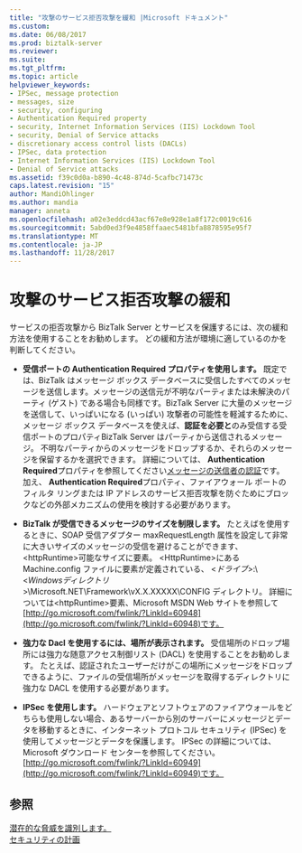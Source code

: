 ```yaml
---
title: "攻撃のサービス拒否攻撃を緩和 |Microsoft ドキュメント"
ms.custom: 
ms.date: 06/08/2017
ms.prod: biztalk-server
ms.reviewer: 
ms.suite: 
ms.tgt_pltfrm: 
ms.topic: article
helpviewer_keywords:
- IPSec, message protection
- messages, size
- security, configuring
- Authentication Required property
- security, Internet Information Services (IIS) Lockdown Tool
- security, Denial of Service attacks
- discretionary access control lists (DACLs)
- IPSec, data protection
- Internet Information Services (IIS) Lockdown Tool
- Denial of Service attacks
ms.assetid: f39c0d0a-b890-4c48-874d-5cafbc71473c
caps.latest.revision: "15"
author: MandiOhlinger
ms.author: mandia
manager: anneta
ms.openlocfilehash: a02e3eddcd43acf67e8e928e1a8f172c0019c616
ms.sourcegitcommit: 5abd0ed3f9e4858ffaaec5481bfa8878595e95f7
ms.translationtype: MT
ms.contentlocale: ja-JP
ms.lasthandoff: 11/28/2017
---
```

# <a name="mitigating-denial-of-service-attacks"></a>攻撃のサービス拒否攻撃の緩和
サービスの拒否攻撃から BizTalk Server とサービスを保護するには、次の緩和方法を使用することをお勧めします。 どの緩和方法が環境に適しているのかを判断してください。  
  
-   **受信ポートの Authentication Required プロパティを使用します。** 既定では、BizTalk はメッセージ ボックス データベースに受信したすべてのメッセージを送信します。メッセージの送信元が不明なパーティまたは未解決のパーティ (ゲスト) である場合も同様です。BizTalk Server に大量のメッセージを送信して、いっぱいになる (いっぱい) 攻撃者の可能性を軽減するために、メッセージ ボックス データベースを使えば、**認証を必要と**のみ受信する受信ポートのプロパティBizTalk Server はパーティから送信されるメッセージ。 不明なパーティからのメッセージをドロップするか、それらのメッセージを保留するかを選択できます。 詳細については、 **Authentication Required**プロパティを参照してください[メッセージの送信者の認証](../core/authenticating-the-sender-of-a-message.md)です。 加え、 **Authentication Required**プロパティ、ファイアウォール ポートのフィルタ リングまたは IP アドレスのサービス拒否攻撃を防ぐためにブロックなどの外部メカニズムの使用を検討する必要があります。  
  
-   **BizTalk が受信できるメッセージのサイズを制限します。** たとえばを使用するときに、SOAP 受信アダプター maxRequestLength 属性を設定して非常に大きいサイズのメッセージの受信を避けることができます、 \<httpRuntime\>可能なサイズに要素。 \<HttpRuntime\>にある Machine.config ファイルに要素が定義されている、 \<*ドライブ*\>:\\<*Windowsディレクトリ*\>\Microsoft.NET\Framework\vX.X.XXXXX\CONFIG ディレクトリ。 詳細については\<httpRuntime\>要素、Microsoft MSDN Web サイトを参照して[http://go.microsoft.com/fwlink/?LinkId=60948](http://go.microsoft.com/fwlink/?LinkId=60948)です。  
  
-   **強力な Dacl を使用するには、場所が表示されます。** 受信場所のドロップ場所には強力な随意アクセス制御リスト (DACL) を使用することをお勧めします。 たとえば、認証されたユーザーだけがこの場所にメッセージをドロップできるように、ファイルの受信場所がメッセージを取得するディレクトリに強力な DACL を使用する必要があります。  
  
-   **IPSec を使用します。** ハードウェアとソフトウェアのファイアウォールをどちらも使用しない場合、あるサーバーから別のサーバーにメッセージとデータを移動するときに、インターネット プロトコル セキュリティ (IPSec) を使用してメッセージとデータを保護します。 IPSec の詳細については、Microsoft ダウンロード センターを参照してください。 [http://go.microsoft.com/fwlink/?LinkId=60949](http://go.microsoft.com/fwlink/?LinkId=60949)です。  
  
## <a name="see-also"></a>参照  
 [潜在的な脅威を識別します。](../core/identifying-potential-threats.md)   
 [セキュリティの計画](../core/planning-for-security.md)
